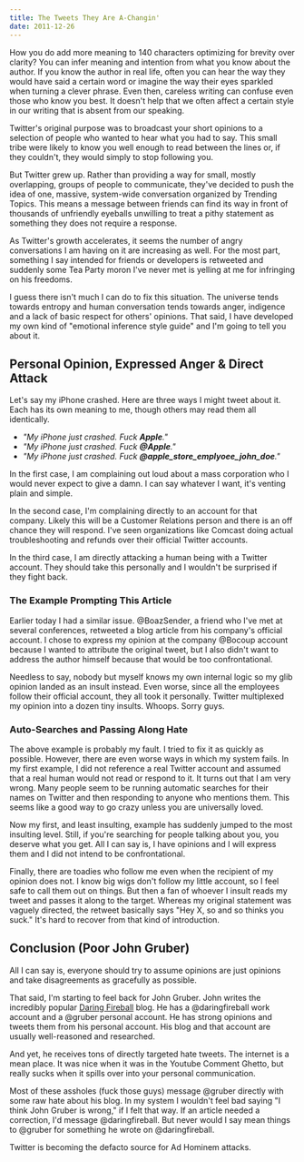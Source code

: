 ```yaml
---
title: The Tweets They Are A-Changin'
date: 2011-12-26
---
```


How you do add more meaning to 140 characters optimizing for brevity over clarity? You can infer meaning and intention from what you know about the author. If you know the author in real life, often you can hear the way they would have said a certain word or imagine the way their eyes sparkled when turning a clever phrase. Even then, careless writing can confuse even those who know you best. It doesn't help that we often affect a certain style in our writing that is absent from our speaking.

Twitter's original purpose was to broadcast your short opinions to a selection of people who wanted to hear what you had to say. This small tribe were likely to know you well enough to read between the lines or, if they couldn't, they would simply to stop following you. 

But Twitter grew up. Rather than providing a way for small, mostly overlapping, groups of people to communicate, they've decided to push the idea of one, massive, system-wide conversation organized by Trending Topics. This means a message between friends can find its way in front of thousands of unfriendly eyeballs unwilling to treat a pithy statement as something they does not require a response.

As Twitter's growth accelerates, it seems the number of angry conversations I am having on it are increasing as well. For the most part, something I say intended for friends or developers is retweeted and suddenly some Tea Party moron I've never met is yelling at me for infringing on his freedoms.

I guess there isn't much I can do to fix this situation. The universe tends towards entropy and human conversation tends towards anger, indigence and a lack of basic respect for others' opinions. That said, I have developed my own kind of "emotional inference style guide" and I'm going to tell you about it.

## Personal Opinion, Expressed Anger & Direct Attack

Let's say my iPhone crashed. Here are three ways I might tweet about it. Each has its own meaning to me, though others may read them all identically.

* *"My iPhone just crashed. Fuck __Apple__."*
* *"My iPhone just crashed. Fuck __@Apple__."*
* *"My iPhone just crashed. Fuck __@apple_store_emplyoee_john_doe__."*

In the first case, I am complaining out loud about a mass corporation who I would never expect to give a damn. I can say whatever I want, it's venting plain and simple.

In the second case, I'm complaining directly to an account for that company. Likely this will be a Customer Relations person and there is an off chance they will respond. I've seen organizations like Comcast doing actual troubleshooting and refunds over their official Twitter accounts.

In the third case, I am directly attacking a human being with a Twitter account. They should take this personally and I wouldn't be surprised if they fight back.

### The Example Prompting This Article

Earlier today I had a similar issue. @BoazSender, a friend who I've met at several conferences, retweeted a blog article from his company's official account. I chose to express my opinion at the company @Bocoup account because I wanted to attribute the original tweet, but I also didn't want to address the author himself because that would be too confrontational.

Needless to say, nobody but myself knows my own internal logic so my  glib opinion landed as an insult instead. Even worse, since all the employees follow their official account, they all took it personally. Twitter multiplexed my opinion into a dozen tiny insults. Whoops. Sorry guys.

### Auto-Searches and Passing Along Hate

The above example is probably my fault. I tried to fix it as quickly as possible. However, there are even worse ways in which my system fails. In my first example, I did not reference a real Twitter account and assumed that a real human would not read or respond to it. It turns out that I am very wrong. Many people seem to be running automatic searches for their names on Twitter and then responding to anyone who mentions them. This seems like a good way to go crazy unless you are universally loved.

Now my first, and least insulting, example has suddenly jumped to the most insulting level. Still, if you're searching for people talking about you, you deserve what you get. All I can say is, I have opinions and I will express them and I did not intend to be confrontational.

Finally, there are toadies who follow me even when the recipient of my opinion does not. I know big wigs don't follow my little account, so I feel safe to call them out on things. But then a fan of whoever I insult reads my tweet and passes it along to the target. Whereas my original statement was vaguely directed, the retweet basically says "Hey X, so and so thinks you suck." It's hard to recover from that kind of introduction.

## Conclusion (Poor John Gruber)

All I can say is, everyone should try to assume opinions are just opinions and take disagreements as gracefully as possible.

That said, I'm starting to feel back for John Gruber. John writes the incredibly popular [Daring Fireball] blog. He has a @daringfireball work account and a @gruber personal account. He has strong opinions and tweets them from his personal account. His blog and that account are usually well-reasoned and researched.

And yet, he receives tons of directly targeted hate tweets. The internet is a mean place. It was nice when it was in the Youtube Comment Ghetto, but really sucks when it spills over into your personal communication.

Most of these assholes (fuck those guys) message @gruber directly with some raw hate about his blog. In my system I wouldn't feel bad saying "I think John Gruber is wrong," if I felt that way. If an article needed a correction, I'd message @daringfireball. But never would I say mean things to @gruber for something he wrote on @daringfireball.

Twitter is becoming the defacto source for Ad Hominem attacks.

[Daring Fireball]: http://daringfireball.net
